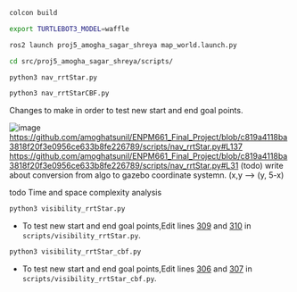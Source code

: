 



```bash
colcon build
```

```bash
export TURTLEBOT3_MODEL=waffle
```
```bash
ros2 launch proj5_amogha_sagar_shreya map_world.launch.py
```

```bash
cd src/proj5_amogha_sagar_shreya/scripts/
```

```bash
python3 nav_rrtStar.py
```

```bash
python3 nav_rrtStarCBF.py
```

Changes to make in order to test new start and end goal points.

![image](https://github.com/user-attachments/assets/688f3247-cfd8-49bc-913c-9635f15b2e38)
https://github.com/amoghatsunil/ENPM661_Final_Project/blob/c819a4118ba3818f20f3e0956ce633b8fe226789/scripts/nav_rrtStar.py#L137
https://github.com/amoghatsunil/ENPM661_Final_Project/blob/c819a4118ba3818f20f3e0956ce633b8fe226789/scripts/nav_rrtStar.py#L31
 (todo) write about conversion from algo to gazebo coordinate systemn. (x,y  --> (y, 5-x)

todo
Time and space complexity analysis

```bash
python3 visibility_rrtStar.py
```
* To test new start and end goal points,Edit lines [309](https://github.com/amoghatsunil/ENPM661_Final_Project/blob/main/scripts/visibility_rrtStar.py#L309)
and [310](https://github.com/amoghatsunil/ENPM661_Final_Project/blob/main/scripts/visibility_rrtStar.py#L310)  in `scripts/visibility_rrtStar.py`.



```bash
python3 visibility_rrtStar_cbf.py
```
* To test new start and end goal points,Edit lines [306](https://github.com/amoghatsunil/ENPM661_Final_Project/blob/main/scripts/visibility_rrtStar_cbf.py#L306)
and [307](https://github.com/amoghatsunil/ENPM661_Final_Project/blob/main/scripts/visibility_rrtStar_cbf.py#L307)  in `scripts/visibility_rrtStar_cbf.py`.

